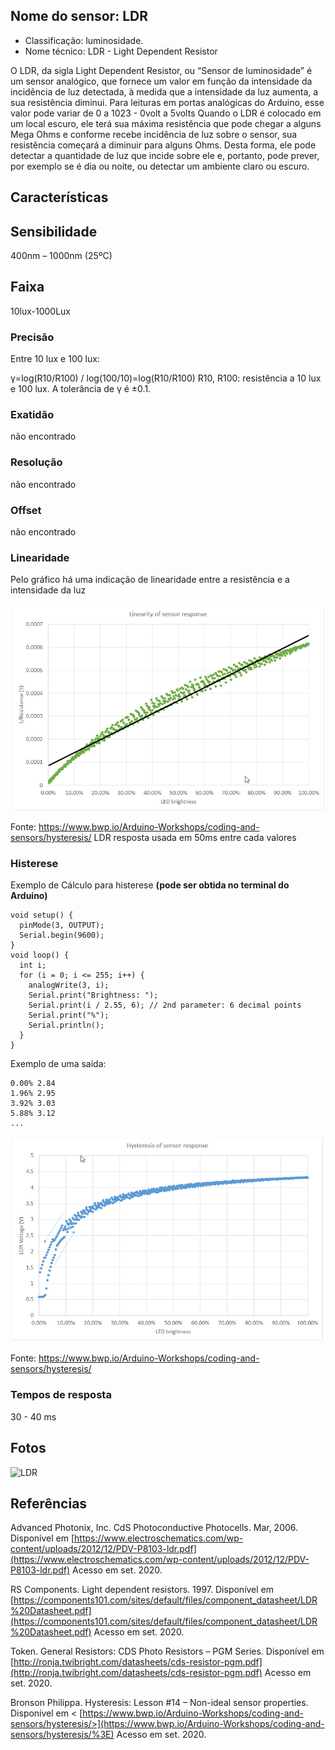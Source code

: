 
## Nome do sensor: LDR

 - Classificação: luminosidade.
 - Nome técnico: LDR - Light Dependent Resistor
 
O LDR, da sigla Light Dependent Resistor, ou “Sensor de luminosidade” é um sensor analógico, que fornece um valor em função da intensidade da incidência de luz detectada, à medida que a intensidade da luz aumenta, a sua resistência diminui.
Para leituras em portas analógicas do Arduino, esse valor pode variar de 0  a 1023 - 0volt a 5volts
Quando o LDR é colocado em um local escuro, ele terá sua máxima resistência que pode chegar a alguns Mega Ohms e conforme recebe incidência de luz sobre o sensor, sua resistência começará a diminuir para alguns Ohms. Desta forma, ele pode detectar a quantidade de luz que incide sobre ele e, portanto, pode prever, por exemplo se é dia ou noite, ou detectar um ambiente claro ou escuro.

## Características

## Sensibilidade
400nm – 1000nm (25ºC)

## Faixa
10lux-1000Lux

### Precisão
Entre 10 lux e 100 lux:

γ=log(R10/R100) / log(100/10)=log(R10/R100)
R10, R100: resistência a 10 lux e 100 lux. 
A tolerância de γ é ±0.1. 

### Exatidão
não encontrado

### Resolução
não encontrado

### Offset
não encontrado

### Linearidade
Pelo gráfico há uma indicação de linearidade entre a resistência e a intensidade da luz

![Linearidade](imgs/linear_ldr.jpeg)

Fonte: https://www.bwp.io/Arduino-Workshops/coding-and-sensors/hysteresis/
LDR resposta usada em 50ms entre cada valores

### Histerese
Exemplo de Cálculo para histerese **(pode ser obtida no terminal do Arduino)**

    void setup() {
      pinMode(3, OUTPUT);
      Serial.begin(9600);
    }
    void loop() {
      int i;
      for (i = 0; i <= 255; i++) {
        analogWrite(3, i);
        Serial.print("Brightness: ");
        Serial.print(i / 2.55, 6); // 2nd parameter: 6 decimal points
        Serial.print("%");
        Serial.println();
      }
    }

Exemplo de uma saída:
```
0.00% 2.84
1.96% 2.95
3.92% 3.03
5.88% 3.12
...
```
![Histerese](imgs/histerese_ldr.jpeg)

Fonte: https://www.bwp.io/Arduino-Workshops/coding-and-sensors/hysteresis/

### Tempos de resposta
30 - 40 ms

## Fotos
![LDR](imgs/ldr.jpeg)

## Referências
Advanced Photonix, Inc. CdS Photoconductive Photocells. Mar, 2006. Disponível em [https://www.electroschematics.com/wp-content/uploads/2012/12/PDV-P8103-ldr.pdf](https://www.electroschematics.com/wp-content/uploads/2012/12/PDV-P8103-ldr.pdf) Acesso em set. 2020.

RS Components. Light dependent resistors. 1997. Disponível em [https://components101.com/sites/default/files/component_datasheet/LDR%20Datasheet.pdf](https://components101.com/sites/default/files/component_datasheet/LDR%20Datasheet.pdf) Acesso em set. 2020.

Token. General Resistors: CDS Photo Resistors – PGM Series. Disponível em [http://ronja.twibright.com/datasheets/cds-resistor-pgm.pdf](http://ronja.twibright.com/datasheets/cds-resistor-pgm.pdf) Acesso em set. 2020.

Bronson Philippa. Hysteresis: Lesson #14 – Non-ideal sensor properties. Disponível em < [https://www.bwp.io/Arduino-Workshops/coding-and-sensors/hysteresis/>](https://www.bwp.io/Arduino-Workshops/coding-and-sensors/hysteresis/%3E) Acesso em set. 2020.

